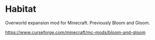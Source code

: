 # Habitat
Overworld expansion mod for Minecraft. Previously Bloom and Gloom.

https://www.curseforge.com/minecraft/mc-mods/bloom-and-gloom
